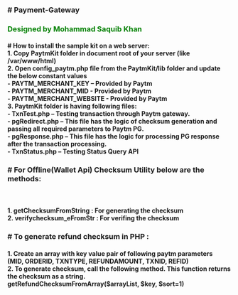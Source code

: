 <h3># Payment-Gateway</h3><h3 style="color:green">Designed by Mohammad Saquib Khan</h3>
<h4># How to install the sample kit on a web server:<br>
 1. Copy PaytmKit folder in document root of your server (like /var/www/html)<br>
 2. Open config_paytm.php file from the PaytmKit/lib folder and update the below constant values<br>
    - PAYTM_MERCHANT_KEY – Provided by Paytm<br>
    - PAYTM_MERCHANT_MID - Provided by Paytm<br>
    - PAYTM_MERCHANT_WEBSITE - Provided by Paytm<br>
 3. PaytmKit folder is having following files:<br>
    - TxnTest.php – Testing transaction through Paytm gateway.<br>
    - pgRedirect.php – This file has the logic of checksum generation and passing all required parameters to Paytm PG.<br> 
    - pgResponse.php – This file has the logic for processing PG response after the transaction        processing.<br>
    - TxnStatus.php – Testing Status Query API<br></h4>

<h3># For Offline(Wallet Api) Checksum Utility below are the methods:</h3><br>
<h4>  1. getChecksumFromString : For generating the checksum<br>
  2. verifychecksum_eFromStr : For verifing the checksum<br></h4>
  
<h3># To generate refund checksum in PHP :</h3>
  <h4>1. Create an array with key value pair of following paytm parameters<br> 
     (MID, ORDERID, TXNTYPE, REFUNDAMOUNT, TXNID, REFID)<br>
  2. To generate checksum, call the following method. This function returns the checksum as a string.<br>
     getRefundChecksumFromArray($arrayList, $key, $sort=1)<br>
</h4>
